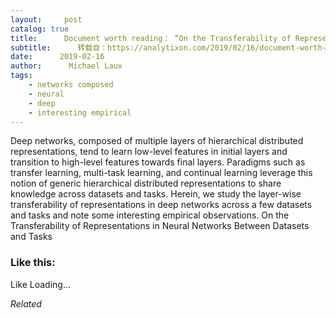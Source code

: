 ```yaml
---
layout:     post
catalog: true
title:      Document worth reading： “On the Transferability of Representations in Neural Networks Between Datasets and Tasks”
subtitle:      转载自：https://analytixon.com/2019/02/16/document-worth-reading-on-the-transferability-of-representations-in-neural-networks-between-datasets-and-tasks/
date:      2019-02-16
author:      Michael Laux
tags:
    - networks composed
    - neural
    - deep
    - interesting empirical
---
```


Deep networks, composed of multiple layers of hierarchical distributed representations, tend to learn low-level features in initial layers and transition to high-level features towards final layers. Paradigms such as transfer learning, multi-task learning, and continual learning leverage this notion of generic hierarchical distributed representations to share knowledge across datasets and tasks. Herein, we study the layer-wise transferability of representations in deep networks across a few datasets and tasks and note some interesting empirical observations. On the Transferability of Representations in Neural Networks Between Datasets and Tasks





### Like this:

Like Loading...


*Related*

